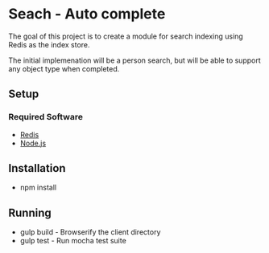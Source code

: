 # Seach - Auto complete

The goal of this project is to create a module for search indexing using Redis as the index store.

The initial implemenation will be a person search, but will be able to support any object type when completed.

## Setup
### Required Software

* [Redis](http://redis.io)
* [Node.js](http://nodejs.org)

## Installation

* npm install

## Running

* gulp build - Browserify the client directory
* gulp test - Run mocha test suite
